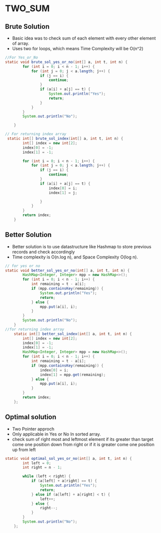 # TWO_SUM

## Brute Solution

- Basic idea was to check sum of each element with every other element of array. 
- Uses two for loops, which means Time Complexity will be O(n^2)

```java
//For Yes_or_No
static void brute_sol_yes_or_no(int[] a, int t, int n) {
        for (int i = 0; i < n - 1; i++) {
            for (int j = 0; j < a.length; j++) {
                if (j == i) {
                    continue;
                }
                if (a[i] + a[j] == t) {
                    System.out.println("Yes");
                    return;
                }
            }
        }
        System.out.println("No");

    }

// For returning index array
 static int[] brute_sol_index(int[] a, int t, int n) {
        int[] index = new int[2];
        index[0] = -1;
        index[1] = -1;

        for (int i = 0; i < n - 1; i++) {
            for (int j = 0; j < a.length; j++) {
                if (j == i) {
                    continue;
                }
                if (a[i] + a[j] == t) {
                    index[0] = i;
                    index[1] = j;

                }
            }
        }
        return index;
    }

```

## Better Solution

- Better solution is to use datastructure like Hashmap to store previous records and check accordingly
- Time complexity is O(n.log n), and Space Complexity O(log n).

``` java
// for yes or no
static void better_sol_yes_or_no(int[] a, int t, int n) {
        HashMap<Integer, Integer> mpp = new HashMap<>();
        for (int i = 0; i < n - 1; i++) {
            int remaining = t - a[i];
            if (mpp.containsKey(remaining)) {
                System.out.println("Yes");
                return;
            } else {
                mpp.put(a[i], i);
            }
        }
        System.out.println("No");
    }
//for returning index array
    static int[] better_sol_index(int[] a, int t, int n) {
        int[] index = new int[2];
        index[0] = -1;
        index[1] = -1;
        HashMap<Integer, Integer> mpp = new HashMap<>();
        for (int i = 0; i < n - 1; i++) {
            int remaining = t - a[i];
            if (mpp.containsKey(remaining)) {
                index[0] = i;
                index[1] = mpp.get(remaining);
            } else {
                mpp.put(a[i], i);
            }
        }
        return index;
    };

```

## Optimal solution 

- Two Pointer approch 
- Only applicable in Yes or No In sorted array.
- check sum of right most and leftmost element if its greater than target come one position down from right or if it is greater come one position up from left 

```java
static void optimal_sol_yes_or_no(int[] a, int t, int n) {
        int left = 0;
        int right = n - 1;

        while (left < right) {
            if (a[left] + a[right] == t) {
                System.out.println("Yes");
                return;
            } else if (a[left] + a[right] < t) {
                left++;
            } else {
                right--;
            }
        }
        System.out.println("No");
    };


```
